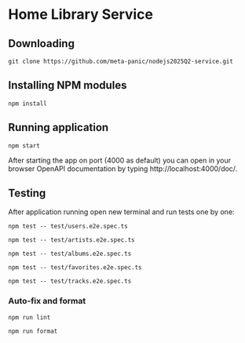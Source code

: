 # Home Library Service

## Downloading

```
git clone https://github.com/meta-panic/nodejs2025Q2-service.git
```

## Installing NPM modules

```
npm install
```

## Running application

```
npm start
```

After starting the app on port (4000 as default) you can open
in your browser OpenAPI documentation by typing http://localhost:4000/doc/.

## Testing

After application running open new terminal and run tests one by one:

```
npm test -- test/users.e2e.spec.ts
```

```
npm test -- test/artists.e2e.spec.ts
```

```
npm test -- test/albums.e2e.spec.ts
```

```
npm test -- test/favorites.e2e.spec.ts
```

```
npm test -- test/tracks.e2e.spec.ts
```


### Auto-fix and format

```
npm run lint
```

```
npm run format
```
